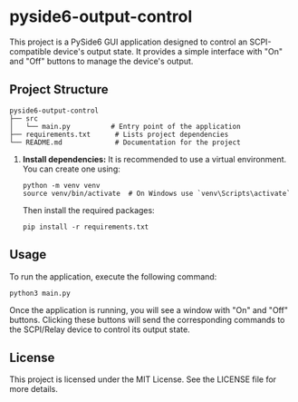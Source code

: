 # pyside6-output-control

This project is a PySide6 GUI application designed to control an SCPI-compatible device's output state. It provides a simple interface with "On" and "Off" buttons to manage the device's output.

## Project Structure

```
pyside6-output-control
├── src
│   └── main.py          # Entry point of the application
├── requirements.txt      # Lists project dependencies
└── README.md             # Documentation for the project
```


1. **Install dependencies:**
   It is recommended to use a virtual environment. You can create one using:
   ```
   python -m venv venv
   source venv/bin/activate  # On Windows use `venv\Scripts\activate`
   ```
   Then install the required packages:
   ```
   pip install -r requirements.txt
   ```

## Usage

To run the application, execute the following command:
```
python3 main.py
```

Once the application is running, you will see a window with "On" and "Off" buttons. Clicking these buttons will send the corresponding commands to the SCPI/Relay device to control its output state.

## License

This project is licensed under the MIT License. See the LICENSE file for more details.